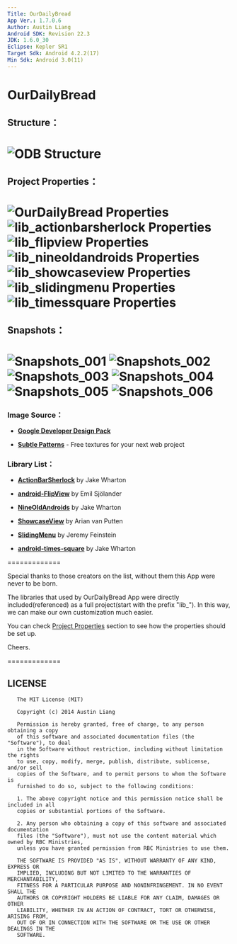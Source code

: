 ```yaml
---
Title: OurDailyBread
App Ver.: 1.7.0.6
Author: Austin Liang
Android SDK: Revision 22.3
JDK: 1.6.0_30
Eclipse: Kepler SR1
Target Sdk: Android 4.2.2(17)
Min Sdk: Android 3.0(11)
---
```


OurDailyBread
=============
## Structure：
![ODB Structure](https://www.dropbox.com/s/0vh0ihbrl8ldmmb/OurDailyBread.png?dl=0 "ODB Structure")
=============
## Project Properties：
![OurDailyBread Properties](https://www.dropbox.com/s/3olujrbwic18n9b/odb_001.png?dl=0 "OurDailyBread Properties")
![lib_actionbarsherlock Properties](https://www.dropbox.com/s/07p16l05vym1ieo/odb_002.png?dl=0 "lib_actionbarsherlock Properties")
![lib_flipview Properties](https://www.dropbox.com/s/tnm575h0qnbnjyx/odb_003.png?dl=0 "lib_flipview Properties")
![lib_nineoldandroids Properties](https://www.dropbox.com/s/w4iijx9yb5xcz00/odb_004.png?dl=0 "lib_nineoldandroids Properties")
![lib_showcaseview Properties](https://www.dropbox.com/s/yj0fnc7fgejdcmu/odb_005.png?dl=0 "lib_showcaseview Properties")
![lib_slidingmenu Properties](https://www.dropbox.com/s/2g3rc10kirzsr0v/odb_006.png?dl=0 "lib_slidingmenu Properties")
![lib_timessquare Properties](https://www.dropbox.com/s/besxiwb0me1r6o2/odb_007.png?dl=0 "lib_timessquare Properties")
=============
## Snapshots：
![Snapshots_001](https://www.dropbox.com/s/dxih4t4q2ah3hqa/odb_001.png?dl=0 "Snapshots_001")
![Snapshots_002](https://www.dropbox.com/s/nto9x2elnub53o8/odb_002.png?dl=0 "Snapshots_002")
![Snapshots_003](https://www.dropbox.com/s/xkla27vg5d5sy7o/odb_003.png?dl=0 "Snapshots_003")
![Snapshots_004](https://www.dropbox.com/s/j02b6ky5amydi5z/odb_004.png?dl=0 "Snapshots_004")
![Snapshots_005](https://www.dropbox.com/s/9o543df39xuaxmj/odb_005.png?dl=0 "Snapshots_005")
![Snapshots_006](https://www.dropbox.com/s/liv6ym2enokj52y/odb_006.png?dl=0 "Snapshots_006")
=============
### Image Source：

*    **[Google Developer Design Pack](https://developer.android.com/design/downloads/index.html)** 

*    **[Subtle Patterns](http://subtlepatterns.com/)** - Free textures for your next web project

### Library List：

*    **[ActionBarSherlock](http://actionbarsherlock.com/)**  by Jake Wharton
       
*    **[android-FlipView](https://github.com/emilsjolander/android-FlipView)**  by Emil Sjölander
       
*    **[NineOldAndroids](http://nineoldandroids.com/)**  by Jake Wharton
       
*    **[ShowcaseView](https://github.com/arianvp/ShowcaseView)**  by Arian van Putten
       
*    **[SlidingMenu](https://github.com/jfeinstein10/SlidingMenu)**  by Jeremy Feinstein
       
*    **[android-times-square](https://github.com/square/android-times-square)**  by Jake Wharton

=============

Special thanks to those creators on the list, without them this App were never to be born.

The libraries that used by OurDailyBread App were directly included(referenced) as a full project(start with the prefix "lib_"). In this way, we can make our own customization much easier.

You can check [Project Properties](#project-properties) section to see how the properties should be set up.


Cheers.

=============

LICENSE
-------

       The MIT License (MIT)
       
       Copyright (c) 2014 Austin Liang
       
       Permission is hereby granted, free of charge, to any person obtaining a copy
       of this software and associated documentation files (the "Software"), to deal
       in the Software without restriction, including without limitation the rights
       to use, copy, modify, merge, publish, distribute, sublicense, and/or sell
       copies of the Software, and to permit persons to whom the Software is
       furnished to do so, subject to the following conditions:
       
       1. The above copyright notice and this permission notice shall be included in all 
       copies or substantial portions of the Software.
       
       2. Any person who obtaining a copy of this software and associated documentation 
       files (the "Software"), must not use the content material which owned by RBC Ministries, 
       unless you have granted permission from RBC Ministries to use them.
       
       THE SOFTWARE IS PROVIDED "AS IS", WITHOUT WARRANTY OF ANY KIND, EXPRESS OR
       IMPLIED, INCLUDING BUT NOT LIMITED TO THE WARRANTIES OF MERCHANTABILITY,
       FITNESS FOR A PARTICULAR PURPOSE AND NONINFRINGEMENT. IN NO EVENT SHALL THE
       AUTHORS OR COPYRIGHT HOLDERS BE LIABLE FOR ANY CLAIM, DAMAGES OR OTHER
       LIABILITY, WHETHER IN AN ACTION OF CONTRACT, TORT OR OTHERWISE, ARISING FROM,
       OUT OF OR IN CONNECTION WITH THE SOFTWARE OR THE USE OR OTHER DEALINGS IN THE
       SOFTWARE.
